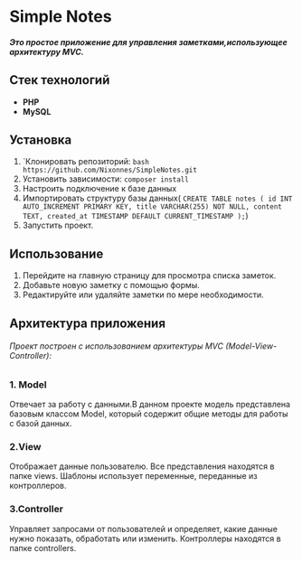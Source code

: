 #  Simple Notes

##### Это простое приложение для управления заметками,использующее архитектуру MVC.

## Стек технологий

- **PHP**
- **MySQL**

## Установка

1. `Клонировать репозиторий: ```bash https://github.com/Nixonnes/SimpleNotes.git ```
2. Установить зависимости: ```composer install ```
3. Настроить подключение к базе данных
4. Импортировать структуру базы данных( ```CREATE TABLE notes (
   id INT AUTO_INCREMENT PRIMARY KEY,
   title VARCHAR(255) NOT NULL,
   content TEXT,
   created_at TIMESTAMP DEFAULT CURRENT_TIMESTAMP
   );```)
5. Запустить проект.

## Использование

1. Перейдите на главную страницу для просмотра списка заметок.
2. Добавьте новую заметку с помощью формы.
3. Редактируйте или удаляйте заметки по мере необходимости.

## Архитектура приложения

###### Проект построен с использованием архитектуры MVC (Model-View-Controller):
### 1.  Model 
Отвечает за работу с данными.В данном проекте модель представлена базовым классом Model,
который содержит общие методы для работы с базой данных.
### 2.View
Отображает данные пользователю. Все представления находятся в папке views. Шаблоны использует переменные, переданные из контроллеров.
### 3.Controller
Управляет запросами от пользователей и определяет, какие данные нужно показать, обработать или изменить. Контроллеры находятся в папке controllers.